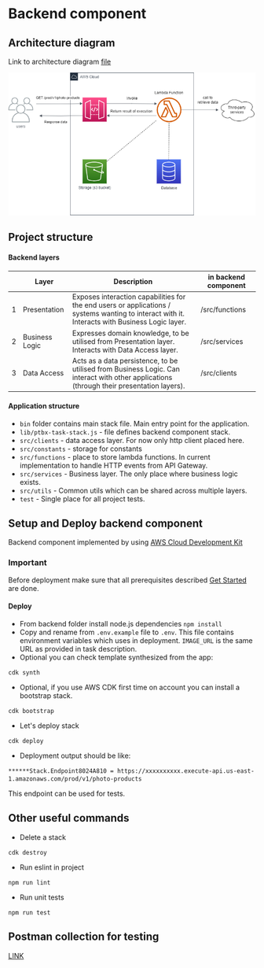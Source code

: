# Backend component

## Architecture diagram

Link to architecture diagram [file](https://github.com/Oleksandr-Kotenko/ptbx-task/blob/main/backend/docs/backend-component.drawio)

![Diagram image](https://github.com/Oleksandr-Kotenko/ptbx-task/blob/main/backend/docs/backend-component.drawio.png)

## Project structure

#### Backend layers

|     | Layer          | Description | in backend component |
|-----|----------------| ------ | ------- |
| 1   | Presentation   | Exposes interaction capabilities for the end users or applications / systems wanting to interact with it. Interacts with Business Logic layer. | /src/functions |
| 2   | Business Logic | Expresses domain knowledge, to be utilised from Presentation layer. Interacts with Data Access layer. | /src/services |
| 3   | Data Access | Acts as a data persistence, to be utilised from Business Logic. Can interact with other applications (through their presentation layers). | /src/clients |


#### Application structure

* `bin` folder contains main stack file. Main entry point for the application.
* `lib/ptbx-task-stack.js` - file defines backend component stack.
* `src/clients` - data access layer. For now only http client placed here.
* `src/constants` - storage for constants
* `src/functions` - place to store lambda functions. In current implementation to handle HTTP events from API Gateway.
* `src/services` - Business layer. The only place where business logic exists.
* `src/utils` - Common utils which can be shared across multiple layers.
* `test` - Single place for all project tests.

## Setup and Deploy backend component

Backend component implemented by using [AWS Cloud Development Kit](https://docs.aws.amazon.com/cdk/v2/guide/home.html)

### Important

Before deployment make sure that all prerequisites described [Get Started](https://docs.aws.amazon.com/cdk/v2/guide/getting_started.html) are done.

#### Deploy
* From backend folder install node.js dependencies `npm install`
* Copy and rename from `.env.example` file to `.env`. This file contains environment variables which uses in deployment. `IMAGE_URL` is the same URL as provided in task description.
* Optional you can check template synthesized from the app:
```shell
cdk synth
```
* Optional, if you use AWS CDK first time on account you can install a bootstrap stack.
```shell
cdk bootstrap
```

* Let's deploy stack
```shell
cdk deploy
```
* Deployment output should be like:
```shell
******Stack.Endpoint8024A810 = https://xxxxxxxxxx.execute-api.us-east-1.amazonaws.com/prod/v1/photo-products
```
This endpoint can be used for tests.

## Other useful commands

* Delete a stack
```shell
cdk destroy
```

* Run eslint in project
```shell
npm run lint
```

* Run unit tests
````shell
npm run test
````

## Postman collection for testing
[LINK](https://github.com/Oleksandr-Kotenko/ptbx-task/blob/main/backend/docs/cdk-stack.postman_collection.json)